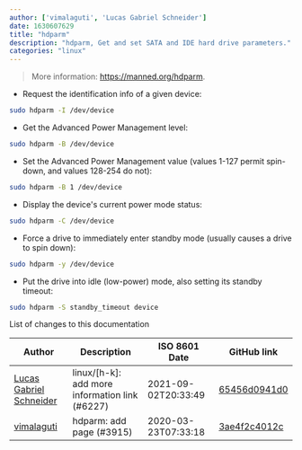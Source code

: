 ```yaml
---
author: ['vimalaguti', 'Lucas Gabriel Schneider']
date: 1630607629
title: "hdparm"
description: "hdparm, Get and set SATA and IDE hard drive parameters."
categories: "linux"
---
```

> More information: <https://manned.org/hdparm>.

- Request the identification info of a given device:

```bash
sudo hdparm -I /dev/device
```

- Get the Advanced Power Management level:

```bash
sudo hdparm -B /dev/device
```

- Set the Advanced Power Management value (values 1-127 permit spin-down, and values 128-254 do not):

```bash
sudo hdparm -B 1 /dev/device
```

- Display the device's current power mode status:

```bash
sudo hdparm -C /dev/device
```

- Force a drive to immediately enter standby mode (usually causes a drive to spin down):

```bash
sudo hdparm -y /dev/device
```

- Put the drive into idle (low-power) mode, also setting its standby timeout:

```bash
sudo hdparm -S standby_timeout device
```
List of changes to this documentation


Author | Description | ISO 8601 Date | GitHub link
------|-----|-----|-----
[Lucas Gabriel Schneider](mailto:casdpa@gmail.com) | linux/[h-k]: add more information link (#6227) | 2021-09-02T20:33:49 | [65456d0941d0](https://github.com/tldr-pages/tldr/commit/65456d0941d092a69548cae0ed6e4f4d19bfe9d2)
[vimalaguti](mailto:25081309+vimalaguti@users.noreply.github.com) | hdparm: add page (#3915) | 2020-03-23T07:33:18 | [3ae4f2c4012c](https://github.com/tldr-pages/tldr/commit/3ae4f2c4012c077f6cd0107e1be9a6a55da9fba1)

